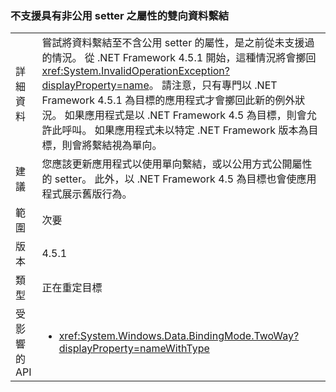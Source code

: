 ### <a name="two-way-data-binding-to-a-property-with-a-non-public-setter-is-not-supported"></a>不支援具有非公用 setter 之屬性的雙向資料繫結

|   |   |
|---|---|
|詳細資料|嘗試將資料繫結至不含公用 setter 的屬性，是之前從未支援過的情況。 從 .NET Framework 4.5.1 開始，這種情況將會擲回 <xref:System.InvalidOperationException?displayProperty=name>。 請注意，只有專門以 .NET Framework 4.5.1 為目標的應用程式才會擲回此新的例外狀況。 如果應用程式是以 .NET Framework 4.5 為目標，則會允許此呼叫。 如果應用程式未以特定 .NET Framework 版本為目標，則會將繫結視為單向。|
|建議|您應該更新應用程式以使用單向繫結，或以公用方式公開屬性的 setter。 此外，以 .NET Framework 4.5 為目標也會使應用程式展示舊版行為。|
|範圍|次要|
|版本|4.5.1|
|類型|正在重定目標|
|受影響的 API|<ul><li><xref:System.Windows.Data.BindingMode.TwoWay?displayProperty=nameWithType></li></ul>|

